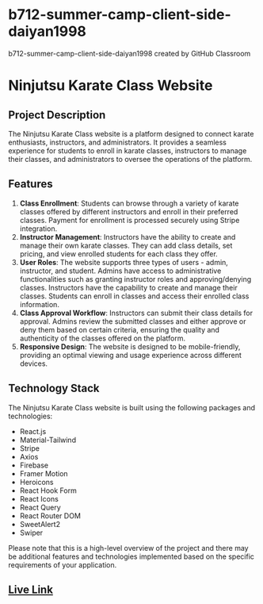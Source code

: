 # b712-summer-camp-client-side-daiyan1998
b712-summer-camp-client-side-daiyan1998 created by GitHub Classroom

# Ninjutsu Karate Class Website

## Project Description
The Ninjutsu Karate Class website is a platform designed to connect karate enthusiasts, instructors, and administrators. It provides a seamless experience for students to enroll in karate classes, instructors to manage their classes, and administrators to oversee the operations of the platform.

## Features
1. **Class Enrollment**: Students can browse through a variety of karate classes offered by different instructors and enroll in their preferred classes. Payment for enrollment is processed securely using Stripe integration.
2. **Instructor Management**: Instructors have the ability to create and manage their own karate classes. They can add class details, set pricing, and view enrolled students for each class they offer.
3. **User Roles**: The website supports three types of users - admin, instructor, and student. Admins have access to administrative functionalities such as granting instructor roles and approving/denying classes. Instructors have the capability to create and manage their classes. Students can enroll in classes and access their enrolled class information.
4. **Class Approval Workflow**: Instructors can submit their class details for approval. Admins review the submitted classes and either approve or deny them based on certain criteria, ensuring the quality and authenticity of the classes offered on the platform.
5. **Responsive Design**: The website is designed to be mobile-friendly, providing an optimal viewing and usage experience across different devices.

## Technology Stack
The Ninjutsu Karate Class website is built using the following packages and technologies:
- React.js
- Material-Tailwind
- Stripe
- Axios
- Firebase
- Framer Motion
- Heroicons
- React Hook Form
- React Icons
- React Query
- React Router DOM
- SweetAlert2
- Swiper

Please note that this is a high-level overview of the project and there may be additional features and technologies implemented based on the specific requirements of your application.

## [Live Link](https://ninjutsu-68020.web.app/)
